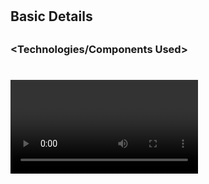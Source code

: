 # <Project name>
## Basic Details
### <Team Name>


### <Team Members>

### <Project Description>

### <The Problem statement>

### <The Solution>

## <Technical Details>
### <Technologies/Components Used>

### <Implementation>

# <Installation>
# <Run>
### <Project Documentation>

# <Screenshots>

### <Project Demo>
# <Video>

